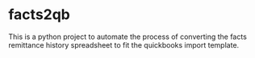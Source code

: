 # facts2qb
This is a python project to automate the process of converting the facts remittance history spreadsheet to fit the quickbooks import template.
